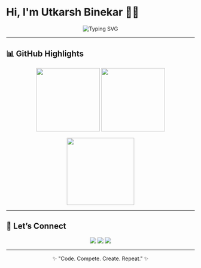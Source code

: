 # Hi, I'm Utkarsh Binekar 👨‍💻

<p align="center">
  <img src="https://readme-typing-svg.demolab.com?font=Fira+Code&size=22&duration=3000&pause=1000&color=00F7B6&center=true&vCenter=true&width=435&lines=Computer+Science+Student;MERN+Stack+Learner;AI+%26+ML+Explorer;Competitive+Programmer" alt="Typing SVG" />
</p>

---

## 📊 GitHub Highlights  

<p align="center">
  <img src="https://github-readme-stats.vercel.app/api?username=utkarshbinekar&show_icons=true&theme=tokyonight&hide_border=true" height="170" />
  <img src="https://github-readme-stats.vercel.app/api/top-langs/?username=utkarshbinekar&layout=compact&theme=tokyonight&hide_border=true" height="170" />
</p>

<p align="center">
  <img src="https://streak-stats.demolab.com?user=utkarshbinekar&theme=tokyonight&hide_border=true" height="180" />
</p>

---

## 🤝 Let’s Connect  

<p align="center">
  <a href="https://www.linkedin.com/in/utkarsh-binekar/"><img src="https://img.shields.io/badge/LinkedIn-0A66C2?logo=linkedin&logoColor=white"/></a>
  <a href="mailto:utkarshbinekar@example.com"><img src="https://img.shields.io/badge/Email-D14836?logo=gmail&logoColor=white"/></a>
  <a href="https://leetcode.com/u/utkarsh_binekar"><img src="https://img.shields.io/badge/LeetCode-FFA116?logo=leetcode&logoColor=white"/></a>
</p>

---

<p align="center">✨ "Code. Compete. Create. Repeat." ✨</p>
